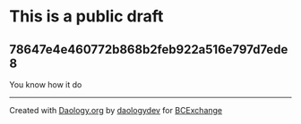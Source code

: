 
# This is a public draft
## 78647e4e460772b868b2feb922a516e797d7ede8

You know how it do

---

Created with [Daology.org](http://daology.org) by [daologydev](http://daology.org/u/daologydev) for [BCExchange](http://daology.org/o/BCExchange)

